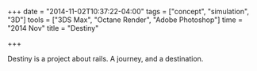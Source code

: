 +++
date = "2014-11-02T10:37:22-04:00"
tags = ["concept", "simulation", "3D"]
tools = ["3DS Max", "Octane Render", "Adobe Photoshop"]
time = "2014 Nov"
title = "Destiny"

+++

Destiny is a project about rails. A journey, and a destination.
